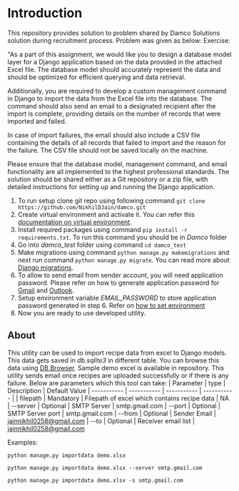 # Introduction
This repository provides solution to problem shared by Damco Solutions solution during recruitment process. Problem was given as below:
Exercise:

"As a part of this assignment, we would like you to design a database model layer for a Django application based on the data provided in the attached Excel file. The database model should accurately represent the data and should be optimized for efficient querying and data retrieval.

Additionally, you are required to develop a custom management command in Django to import the data from the Excel file into the database. The command should also send an email to a designated recipient after the import is complete, providing details on the number of records that were imported and failed.

In case of import failures, the email should also include a CSV file containing the details of all records that failed to import and the reason for the failure. The CSV file should not be saved locally on the machine.

Please ensure that the database model, management command, and email functionality are all implemented to the highest professional standards. The solution should be shared either as a Git repository or a zip file, with detailed instructions for setting up and running the Django application.
1. To run setup clone git repo using following command
`git clone https://github.com/NikhilDJain/damco.git`
2. Create virtual environment and activate it. You can refer this [documentation on virtual environment](https://docs.python.org/3/library/venv.html).
3. Install required packages using command `pip install -r requirements.txt`. To run this command you should be in *Damco* folder
4. Go into *damco_test* folder using command `cd damco_test`
5. Make migrations using command `python manage.py makemigrations` and next run command `python manage.py migrate`. You can read more about [Django migrations](https://docs.djangoproject.com/en/4.2/topics/migrations/).
6. To allow to send email from sender account, you will need application password. Please refer on how to generate application password for [Gmail](https://support.google.com/mail/answer/185833?hl=en) and [Outlook](https://support.microsoft.com/en-us/account-billing/manage-app-passwords-for-two-step-verification-d6dc8c6d-4bf7-4851-ad95-6d07799387e9).
7. Setup environment variable *EMAIL_PASSWORD* to store application password generated in step 6. Refer on [how to set environment](https://www.twilio.com/blog/2017/01/how-to-set-environment-variables.html)
8. Now you are ready to use developed utility.
## About
This utility can be used to import recipe data from excel to Django models. This data gets saved in *db.sqlite3* in different table. You can browse this data using [DB Browser](https://sqlitebrowser.org/dl/). Sample demo excel is available in repository.
This utility sends email once recipes are uploaded successfully or if there is any failure. Below are parameters which this tool can take:
| Parameter | type | Description | Default Value
| ----------- | ----------- | ----------- | ----------- |
| filepath | Mandatory | Filepath of excel which contains recipe data | NA
| --server | Optional | SMTP Server | smtp.gmail.com
| --port | Optional | SMTP Server port | smtp.gmail.com
| --from | Optional | Sender Email | jainnikhil0258@gmail.com
| --to | Optional | Receiver email list | jainnikhil0258@gmail.com

Examples:

`python manage.py importdata demo.xlsx`

`python manage.py importdata demo.xlsx --server smtp.gmail.com`

`python manage.py importdata demo.xlsx -s smtp.gmail.com`